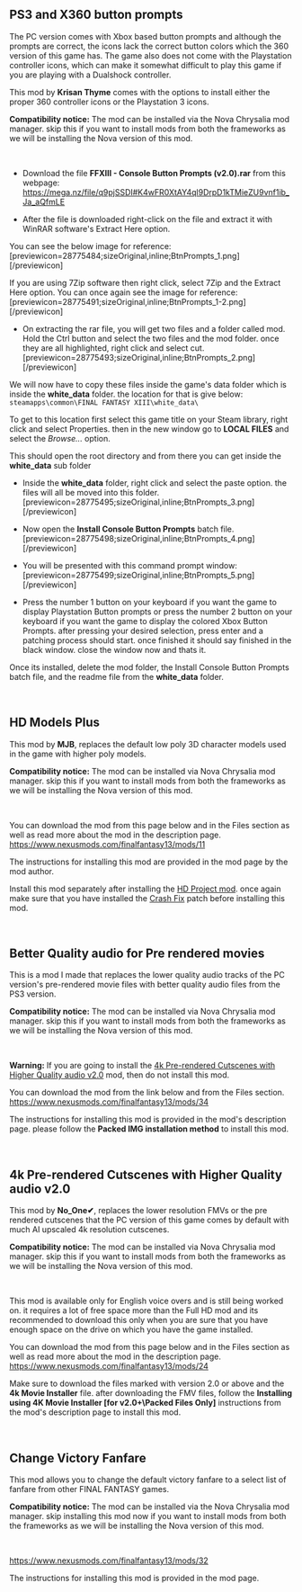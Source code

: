 ## PS3 and X360 button prompts

The PC version comes with Xbox based button prompts and although the prompts are correct, the icons lack the correct button colors which the 360 version of this game has.
The game also does not come with the Playstation controller icons, which can make it somewhat difficult to play this game if you are playing with a Dualshock controller.

This mod by **Krisan Thyme** comes with the options to install either the proper 360 controller icons or the Playstation 3 icons.

**Compatibility notice:** The mod can be installed via the Nova Chrysalia mod manager. skip this if you want to install mods from both the frameworks as we will be installing the Nova version of this mod.

<br>

- Download the file **FFXIII - Console Button Prompts (v2.0).rar** from this webpage:
<br>https://mega.nz/file/q9pjSSDI#K4wFR0XtAY4ql9DrpD1kTMieZU9vnf1ib_Ja_aQfmLE

- After the file is downloaded right-click on the file and extract it with WinRAR software's Extract Here option.

You can see the below image for reference:
<br>[previewicon=28775484;sizeOriginal,inline;BtnPrompts_1.png][/previewicon]

If you are using 7Zip software then right click, select 7Zip and the Extract Here option.
You can once again see the image for reference:
<br>[previewicon=28775491;sizeOriginal,inline;BtnPrompts_1-2.png][/previewicon]


- On extracting the rar file, you will get two files and a folder called mod. Hold the Ctrl button and select the two files and the mod folder. once they are all highlighted, right click and select cut. 
<br>[previewicon=28775493;sizeOriginal,inline;BtnPrompts_2.png][/previewicon]

We will now have to copy these files inside the game's data folder which is inside the **white_data** folder. the location for that is give below:
<br>`steamapps\common\FINAL FANTASY XIII\white_data\`

To get to this location first select this game title on your Steam library, right click and select Properties. then in the new window go to **LOCAL FILES** and select the *Browse...* option.

This should open the root directory and from there you can get inside the **white_data** sub folder

- Inside the **white_data** folder, right click and select the paste option. the files will all be moved into this folder.
<br>[previewicon=28775495;sizeOriginal,inline;BtnPrompts_3.png][/previewicon]

- Now open the **Install Console Button Prompts** batch file. 
<br>[previewicon=28775498;sizeOriginal,inline;BtnPrompts_4.png][/previewicon]

- You will be presented with this command prompt window:
<br>[previewicon=28775499;sizeOriginal,inline;BtnPrompts_5.png][/previewicon]

- Press the number 1 button on your keyboard if you want the game to display Playstation Button prompts or press the number 2 button on your keyboard if you want the game to display the colored Xbox Button Prompts. after pressing your desired selection, press enter and a patching process should start. once finished it should say finished in the black window. close the window now and thats it. 

Once its installed, delete the mod folder, the Install Console Button Prompts batch file, and the readme file from the **white_data** folder.

<br>

## HD Models Plus

This mod by **MJB**, replaces the default low poly 3D character models used in the game with higher poly models.

**Compatibility notice:** The mod can be installed via Nova Chrysalia mod manager. skip this if you want to install mods from both the frameworks as we will be installing the Nova version of this mod.

<br>

You can download the mod from this page below and in the Files section as well as read more about the mod in the description page.
<br>https://www.nexusmods.com/finalfantasy13/mods/11

The instructions for installing this mod are provided in the mod page by the mod author. 

Install this mod separately after installing the [HD Project mod](https://github.com/Surihix/Fixing-enhancing-Final-Fantasy-XIII/blob/main/docs/non_nova_mods.md#the-ffxiii-hd-project). once again make sure that you have installed the [Crash Fix](https://github.com/Surihix/Fixing-enhancing-Final-Fantasy-XIII/blob/main/docs/important_fixes.md#crash-fix) patch before installing this mod.

<br>

## Better Quality audio for Pre rendered movies
This is a mod I made that replaces the lower quality audio tracks of the PC version's pre-rendered movie files with better quality audio files from the PS3 version.

**Compatibility notice:** The mod can be installed via Nova Chrysalia mod manager. skip this if you want to install mods from both the frameworks as we will be installing the Nova version of this mod.

<br>

**Warning:** If you are going to install the [4k Pre-rendered Cutscenes with Higher Quality audio v2.0](https://github.com/Surihix/Fixing-enhancing-Final-Fantasy-XIII/blob/main/docs/mods_for_both_frameworks.md#4k-pre-rendered-cutscenes-with-higher-quality-audio-v20) mod, then do not install this mod.

You can download the mod from the link below and from the Files section.
<br>https://www.nexusmods.com/finalfantasy13/mods/34

The instructions for installing this mod is provided in the mod's description page. please follow the **Packed IMG installation method** to install this mod. 

<br>

## 4k Pre-rendered Cutscenes with Higher Quality audio v2.0

This mod by **No_One✔**, replaces the lower resolution FMVs or the pre rendered cutscenes that the PC version of this game comes by default with much AI upscaled 4k resolution cutscenes.

**Compatibility notice:** The mod can be installed via Nova Chrysalia mod manager. skip this if you want to install mods from both the frameworks as we will be installing the Nova version of this mod.

<br>

This mod is available only for English voice overs and is still being worked on. it requires a lot of free space more than the Full HD mod and its recommended to download this only when you are sure that you have enough space on the drive on which you have the game installed.

You can download the mod from this page below and in the Files section as well as read more about the mod in the description page. 
<br>https://www.nexusmods.com/finalfantasy13/mods/24

Make sure to download the files marked with version 2.0 or above and the **4k Movie Installer** file. after downloading the FMV files, follow the **Installing using 4K Movie Installer [for v2.0+\Packed Files Only]** instructions from the mod's description page to install this mod. 

<br>

## Change Victory Fanfare

This mod allows you to change the default victory fanfare to a select list of fanfare from other FINAL FANTASY games. 

**Compatibility notice:** The mod can be installed via the Nova Chrysalia mod manager. skip installing this mod now if you want to install mods from both the frameworks as we will be installing the Nova version of this mod.

<br>

https://www.nexusmods.com/finalfantasy13/mods/32

The instructions for installing this mod is provided in the mod page.
